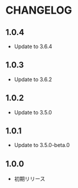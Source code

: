 # CHANGELOG

## 1.0.4
* Update to 3.6.4

## 1.0.3
* Update to 3.6.2

## 1.0.2
* Update to 3.5.0

## 1.0.1
* Update to 3.5.0-beta.0

## 1.0.0
* 初期リリース
